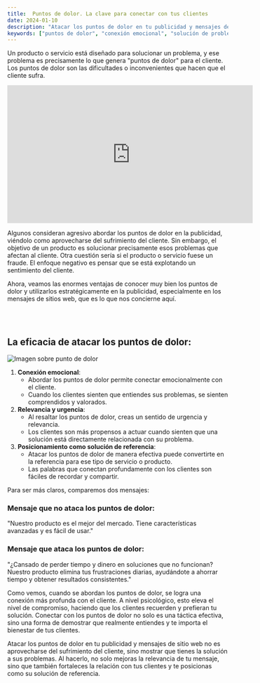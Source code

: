 ```yaml
---
title:  Puntos de dolor. La clave para conectar con tus clientes
date: 2024-01-10
description: "Atacar los puntos de dolor en tu publicidad y mensajes de sitio web no es aprovecharse del sufrimiento del cliente, sino mostrar que tienes la solución a sus problemas. "
keywords: ["puntos de dolor", "conexión emocional", "solución de problemas", "publicidad efectiva", "mensajes persuasivos", "relevancia y urgencia en copywritin", "posicionamiento de marca", "psicología del cliente", "estrategia de marketing", "diferenciación de producto"]
---
```




Un producto o servicio está diseñado para solucionar un problema, y ese problema es precisamente lo que genera "puntos de dolor" para el cliente. Los puntos de dolor son las dificultades o inconvenientes que hacen que el cliente sufra.

<iframe width="560" height="315" src="https://www.youtube.com/embed/0bTgHdTz7oE?si=uJDEGPUyOvapC9yB" title="YouTube video player" frameborder="0" allow="accelerometer; autoplay; clipboard-write; encrypted-media; gyroscope; picture-in-picture; web-share" referrerpolicy="strict-origin-when-cross-origin" allowfullscreen></iframe>




Algunos consideran agresivo abordar los puntos de dolor en la publicidad, viéndolo como aprovecharse del sufrimiento del cliente. Sin embargo, el objetivo de un producto es solucionar precisamente esos problemas que afectan al cliente. Otra cuestión sería si el producto o servicio fuese un fraude. El enfoque negativo es pensar que se está explotando un sentimiento del cliente.

Ahora, veamos las enormes ventajas de conocer muy bien los puntos de dolor y utilizarlos estratégicamente en la publicidad, especialmente en los mensajes de sitios web, que es lo que nos concierne aquí.

<br>
<br>

## La eficacia de atacar los puntos de dolor:
![Imagen sobre punto de dolor](https://images.unsplash.com/photo-1534343133720-0c20dba3a360?q=80&w=2070&auto=format&fit=crop&ixlib=rb-4.0.3&ixid=M3wxMjA3fDB8MHxwaG90by1wYWdlfHx8fGVufDB8fHx8fA%3D%3D)

1. **Conexión emocional**:
    - Abordar los puntos de dolor permite conectar emocionalmente con el cliente.
    - Cuando los clientes sienten que entiendes sus problemas, se sienten comprendidos y valorados.
2. **Relevancia y urgencia**:
    - Al resaltar los puntos de dolor, creas un sentido de urgencia y relevancia.
    - Los clientes son más propensos a actuar cuando sienten que una solución está directamente relacionada con su problema.
3. **Posicionamiento como solución de referencia**:
    - Atacar los puntos de dolor de manera efectiva puede convertirte en la referencia para ese tipo de servicio o producto.
    - Las palabras que conectan profundamente con los clientes son fáciles de recordar y compartir.

Para ser más claros, comparemos dos mensajes:

### Mensaje que no ataca los puntos de dolor:
"Nuestro producto es el mejor del mercado. Tiene características avanzadas y es fácil de usar."

### Mensaje que ataca los puntos de dolor:
"¿Cansado de perder tiempo y dinero en soluciones que no funcionan? Nuestro producto elimina tus frustraciones diarias, ayudándote a ahorrar tiempo y obtener resultados consistentes."

Como vemos, cuando se abordan los puntos de dolor, se logra una conexión más profunda con el cliente. A nivel psicológico, esto eleva el nivel de compromiso, haciendo que los clientes recuerden y prefieran tu solución. Conectar con los puntos de dolor no solo es una táctica efectiva, sino una forma de demostrar que realmente entiendes y te importa el bienestar de tus clientes.

Atacar los puntos de dolor en tu publicidad y mensajes de sitio web no es aprovecharse del sufrimiento del cliente, sino mostrar que tienes la solución a sus problemas. Al hacerlo, no solo mejoras la relevancia de tu mensaje, sino que también fortaleces la relación con tus clientes y te posicionas como su solución de referencia.


